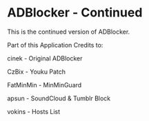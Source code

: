 # ADBlocker - Continued

This is the continued version of ADBlocker.

Part of this Application Credits to:

cinek - Original ADBlocker

CzBix - Youku Patch

FatMinMin - MinMinGuard

apsun - SoundCloud & Tumblr Block

vokins - Hosts List
